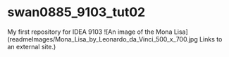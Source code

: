 # swan0885_9103_tut02
My first repository for IDEA 9103
![An image of the Mona Lisa](readmeImages/Mona_Lisa_by_Leonardo_da_Vinci_500_x_700.jpg
Links to an external site.)
